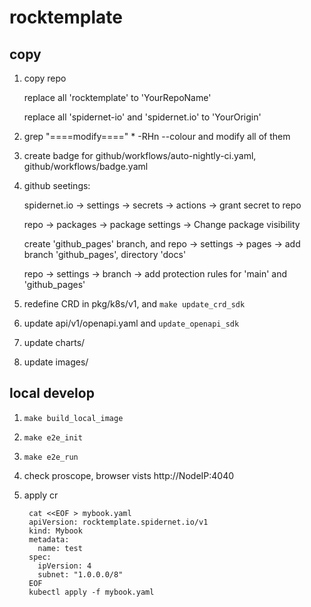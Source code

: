 # rocktemplate

## copy

1. copy repo  

    replace all 'rocktemplate' to 'YourRepoName'

    replace all 'spidernet-io' and 'spidernet.io' to 'YourOrigin'

2. grep "====modify====" * -RHn --colour  and modify all of them

3. create badge for github/workflows/auto-nightly-ci.yaml, github/workflows/badge.yaml

4. github seetings: 

    spidernet.io  -> settings -> secrets -> actions -> grant secret to repo

    repo -> packages -> package settings -> Change package visibility

    create 'github_pages' branch, and repo -> settings -> pages -> add branch 'github_pages', directory 'docs'

    repo -> settings -> branch -> add protection rules for 'main' and 'github_pages'

5. redefine CRD in pkg/k8s/v1, and `make update_crd_sdk`

6. update api/v1/openapi.yaml and `update_openapi_sdk` 

7. update charts/

8. update images/


## local develop

1. `make build_local_image`

2. `make e2e_init`

3. `make e2e_run`

4. check proscope, browser vists http://NodeIP:4040

5. apply cr

        cat <<EOF > mybook.yaml
        apiVersion: rocktemplate.spidernet.io/v1
        kind: Mybook
        metadata:
          name: test
        spec:
          ipVersion: 4
          subnet: "1.0.0.0/8"
        EOF
        kubectl apply -f mybook.yaml


